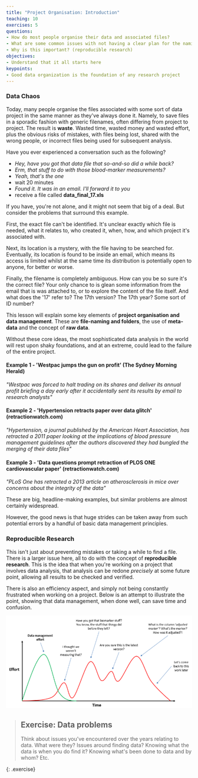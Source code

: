 ```yaml
---
title: "Project Organisation: Introduction"
teaching: 10
exercises: 5
questions:
- How do most people organise their data and associated files?
- What are some common issues with not having a clear plan for the naming and storage of files?
- Why is this important? (reproducible research)
objectives:
- Understand that it all starts here
keypoints:
- Good data organization is the foundation of any research project
---
```


### Data Chaos

Today, many people organise the files associated with some sort of data project in the same manner as they've always done it. Namely, to save files in a sporadic fashion with generic filenames, often
differing from project to project. The result is **waste**. Wasted time, wasted money and wasted effort, plus the obvious risks of mistakes, with files being lost, shared with the wrong people, or incorrect 
files being used for subsequent analysis.

Have you ever experienced a conversation such as the following?

- *Hey, have you got that data file that so-and-so did a while back?*
- *Erm, that stuff to do with those blood-marker measurements?*
- *Yeah, that's the one*
- wait 20 minutes
- *Found it. It was in an email. I'll forward it to you*
- receive a file called **data_final_17.xls**

If you have, you're not alone, and it might not seem that big of a deal. But consider the problems that surround this example. 

First, the exact file can't be identified. It's unclear exactly which file is needed, what it relates to, who created it, when, how, and which project it's associated with. 

Next, its location is a mystery, with the file having to be searched for. Eventually, its location is found to be inside an email, which means its access is limited whilst at the same time its distribution is potentially open to anyone, for better or worse. 

Finally, the filename is completely ambiguous. How can you be so sure it's the correct file? Your only chance to is glean some information from the email that is was attached to, or to explore the content of the file itself. And what does the '17' refer 
to? The 17th version? The 17th year? Some sort of ID number?

This lesson will explain some key elements of **project organisation and data management**. These are **file-naming and folders**, the use of **meta-data** and the concept of **raw data**.

Without these core ideas, the most sophisticated data analysis in the world will rest upon shaky foundations, and at an extreme, could lead to the failure of the entire project.

#### **Example 1** - 'Westpac jumps the gun on profit' (The Sydney Morning Herald)

*"Westpac was forced to halt trading on its shares and deliver its annual profit briefing a day early after it accidentally sent its results by email to research analysts"*

#### **Example 2** - 'Hypertension retracts paper over data glitch' (retractionwatch.com)

*"Hypertension, a journal published by the American Heart Association, has retracted a 2011 paper looking at the implications of blood pressure management guidelines after the authors discovered they had bungled the merging of their data files"*

#### **Example 3** - 'Data questions prompt retraction of PLOS ONE cardiovascular paper' (retractionwatch.com)

*"PLoS One has retracted a 2013 article on atherosclerosis in mice over concerns about the integrity of the data"*

These are big, headline-making examples, but similar problems are almost certainly widespread.

However, the good news is that huge strides can be taken away from such potential errors by a handful of basic data management principles.


### Reproducible Research

This isn't just about preventing mistakes or taking a while to find a file. There is a larger issue here, all to do with the concept of **reproducible research**. This is the idea that when you're 
working on a project that involves data analysis, that analysis can be redone *precisely* at some future point, allowing all results to be checked and verified.

There is also an efficiency aspect, and simply not being constantly frustrated when working on a project. Below is an attempt to illustrate the point,
showing that data management, when done well, can save time and confusion.

![alt text](../fig/00-data-management-effort.png "Data management")


> ## Exercise: Data problems
>
> Think about issues you've encountered over the years relating to data. What were they? Issues around finding data? Knowing what the data is when you do find it? Knowing what's been done to data 
and by whom? Etc.
>
>
{: .exercise}